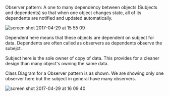 Observer pattern: A one to many dependency between objects (Subjects and dependents) so that when one object changes state, all of its dependents are notified and updated automatically.

![screen shot 2017-04-29 at 15 55 09](https://cloud.githubusercontent.com/assets/17459420/25559663/4bec5c48-2cf4-11e7-89ff-ea62758018b1.png)

Dependent here means that these objects are dependent on subject for data. Dependents are often called as observers as dependents observe the subejct.

Subject here is the sole owner of copy of data. This provides for a cleaner design than many object's owning the same data.

Class Diagram for a Observer pattern is as shown. We are showing only one observer here but the subject in general have many observers.

![screen shot 2017-04-29 at 16 09 40](https://cloud.githubusercontent.com/assets/17459420/25559773/4ef41780-2cf6-11e7-87ff-c0e5ef6ac156.png)


